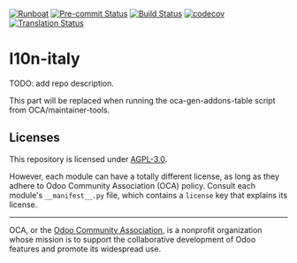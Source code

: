 
[![Runboat](https://img.shields.io/badge/runboat-Try%20me-875A7B.png)](https://runboat.odoo-community.org/builds?repo=OCA/l10n-italy&target_branch=15.0)
[![Pre-commit Status](https://github.com/OCA/l10n-italy/actions/workflows/pre-commit.yml/badge.svg?branch=15.0)](https://github.com/OCA/l10n-italy/actions/workflows/pre-commit.yml?query=branch%3A15.0)
[![Build Status](https://github.com/OCA/l10n-italy/actions/workflows/test.yml/badge.svg?branch=15.0)](https://github.com/OCA/l10n-italy/actions/workflows/test.yml?query=branch%3A15.0)
[![codecov](https://codecov.io/gh/OCA/l10n-italy/branch/15.0/graph/badge.svg)](https://codecov.io/gh/OCA/l10n-italy)
[![Translation Status](https://translation.odoo-community.org/widgets/l10n-italy-15-0/-/svg-badge.svg)](https://translation.odoo-community.org/engage/l10n-italy-15-0/?utm_source=widget)

<!-- /!\ do not modify above this line -->

# l10n-italy

TODO: add repo description.

<!-- /!\ do not modify below this line -->

<!-- prettier-ignore-start -->

[//]: # (addons)

This part will be replaced when running the oca-gen-addons-table script from OCA/maintainer-tools.

[//]: # (end addons)

<!-- prettier-ignore-end -->

## Licenses

This repository is licensed under [AGPL-3.0](LICENSE).

However, each module can have a totally different license, as long as they adhere to Odoo Community Association (OCA)
policy. Consult each module's `__manifest__.py` file, which contains a `license` key
that explains its license.

----
OCA, or the [Odoo Community Association](http://odoo-community.org/), is a nonprofit
organization whose mission is to support the collaborative development of Odoo features
and promote its widespread use.
